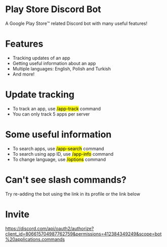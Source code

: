
# Play Store Discord Bot
A Google Play Store™️ related Discord bot with many useful features!

# Features
+ Tracking updates of an app
+ Getting useful information about an app
+ Multiple languages: English, Polish and Turkish
+ And more!

# Update tracking
+ To track an app, use <mark>/app-track</mark> command
+ You can only track 5 apps per server

# Some useful information
+ To search apps, use <mark>/app-search</mark> command
+ To search using app ID, use <mark>/app-info</mark> command
+ To change language, use <mark>/options</mark> command

# Can't see slash commands?
Try re-adding the bot using the link in its profile or the link below

# Invite
https://discord.com/api/oauth2/authorize?client_id=806615704987762759&permissions=412384349249&scope=bot%20applications.commands